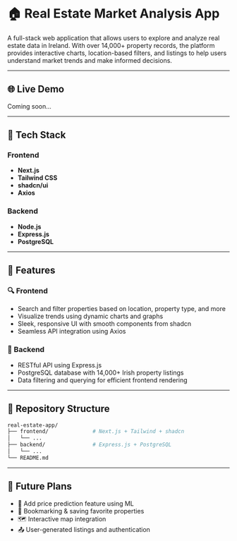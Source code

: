 # 🏠 Real Estate Market Analysis App

A full-stack web application that allows users to explore and analyze real estate data in Ireland. With over 14,000+ property records, the platform provides interactive charts, location-based filters, and listings to help users understand market trends and make informed decisions.

---

## 🌐 Live Demo

Coming soon...

---

## 🧩 Tech Stack

### Frontend

-   **Next.js**
-   **Tailwind CSS**
-   **shadcn/ui**
-   **Axios**

### Backend

-   **Node.js**
-   **Express.js**
-   **PostgreSQL**

---

## 🚀 Features

### 🔍 Frontend

-   Search and filter properties based on location, property type, and more
-   Visualize trends using dynamic charts and graphs
-   Sleek, responsive UI with smooth components from shadcn
-   Seamless API integration using Axios

### 🔧 Backend

-   RESTful API using Express.js
-   PostgreSQL database with 14,000+ Irish property listings
-   Data filtering and querying for efficient frontend rendering

---

## 📁 Repository Structure

```bash
real-estate-app/
├── frontend/              # Next.js + Tailwind + shadcn
│   └── ...
├── backend/               # Express.js + PostgreSQL
│   └── ...
└── README.md
```

---

## 🚧 Future Plans

-   🔮 Add price prediction feature using ML
-   📌 Bookmarking & saving favorite properties
-   🗺️ Interactive map integration
-   📤 User-generated listings and authentication
